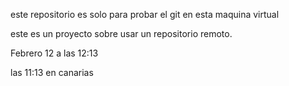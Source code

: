 este repositorio es solo para probar el git en esta maquina virtual

este es un proyecto sobre usar un repositorio remoto.


Febrero 12 a las 12:13

 las 11:13 en canarias
